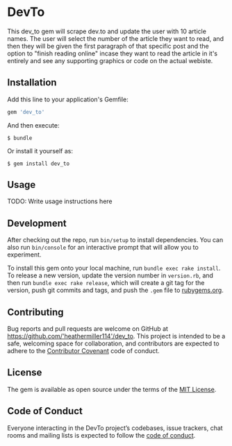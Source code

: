 # DevTo

This dev_to gem will scrape dev.to and update the user with 10 article names. The user will select the number of the article they want to read, and then they will be given the first paragraph of that specific post and the option to "finish reading online" incase they want to read the article in it's entirely and see any supporting graphics or code on the actual webiste.

## Installation

Add this line to your application's Gemfile:

```ruby
gem 'dev_to'
```

And then execute:

    $ bundle

Or install it yourself as:

    $ gem install dev_to

## Usage

TODO: Write usage instructions here

## Development

After checking out the repo, run `bin/setup` to install dependencies. You can also run `bin/console` for an interactive prompt that will allow you to experiment.

To install this gem onto your local machine, run `bundle exec rake install`. To release a new version, update the version number in `version.rb`, and then run `bundle exec rake release`, which will create a git tag for the version, push git commits and tags, and push the `.gem` file to [rubygems.org](https://rubygems.org).

## Contributing

Bug reports and pull requests are welcome on GitHub at https://github.com/'heathermiller114'/dev_to. This project is intended to be a safe, welcoming space for collaboration, and contributors are expected to adhere to the [Contributor Covenant](http://contributor-covenant.org) code of conduct.

## License

The gem is available as open source under the terms of the [MIT License](https://opensource.org/licenses/MIT).

## Code of Conduct

Everyone interacting in the DevTo project’s codebases, issue trackers, chat rooms and mailing lists is expected to follow the [code of conduct](https://github.com/'heathermiller114'/dev_to/blob/master/CODE_OF_CONDUCT.md).
